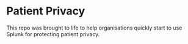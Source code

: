 # Patient Privacy

This repo was brought to life to help organisations quickly start to use Splunk for protecting patient privacy.
